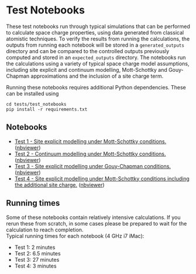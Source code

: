 # Test Notebooks

These test notebooks run through typical simulations that can be performed to calculate space charge properties, using data generated from classical atomistic techniques. To verify the results from running the calculations, the outputs from running each notebook will be stored in a `generated_outputs` directory and can be compared to the controlled outputs previously computed and stored in an `expected_outputs` directory. The notebooks run the calculations using a variety of typical space charge model assumptions, including site explicit and continuum modelling, Mott-Schottky and Gouy-Chapman approximations and the inclusion of a site charge term.

Running these notebooks requires additional Python dependencies. These can be installed using
```
cd tests/test_notebooks
pip install -r requirements.txt
```

## Notebooks

- [Test 1 - Site explicit modelling under Mott-Schottky conditions.](test_1/test_notebook_1.ipynb) ([nbviewer](https://nbviewer.jupyter.org/github/bjmorgan/pyscses/blob/master/tests/test_notebooks/test_1/test_notebook_1.ipynb))
- [Test 2 - Continuum modelling under Mott-Schottky conditions.](test_2/test_notebook_2.ipynb) ([nbviewer](https://nbviewer.jupyter.org/github/bjmorgan/pyscses/blob/master/tests/test_notebooks/test_2/test_notebook_2.ipynb))
- [Test 3 - Site explicit modelling under Gouy-Chapman conditions.](test_3/test_notebook_3.ipynb) ([nbviewer](https://nbviewer.jupyter.org/github/bjmorgan/pyscses/blob/master/tests/test_notebooks/test_3/test_notebook_3.ipynb))
- [Test 4 - Site explicit modelling under Mott-Schottky conditions including the additional site charge.](test_4/test_notebook_4.ipynb) ([nbviewer](https://nbviewer.jupyter.org/github/bjmorgan/pyscses/blob/master/tests/test_notebooks/test_4/test_notebook_4.ipynb))

## Running times

Some of these notebooks contain relatively intensive calculations. If you rerun these from scratch, in some cases please be prepared to wait for the calculation to reach completion.  
Typical running times for each notebook (4 GHz i7 iMac):

- Test 1: 2 minutes
- Test 2: 6.5 minutes
- Test 3: 27 minutes
- Test 4: 3 minutes


